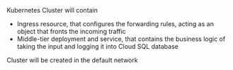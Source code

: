 Kubernetes Cluster will contain
- Ingress resource, that configures the forwarding rules, acting as an object that fronts the incoming traffic
- Middle-tier deployment and service, that contains the business logic of taking the input and logging it into Cloud SQL database 

Cluster will be created in the default network